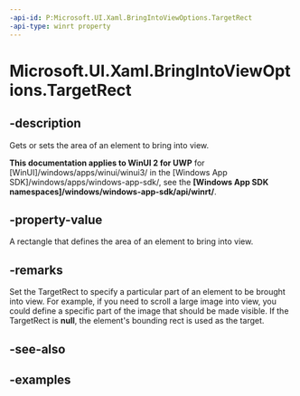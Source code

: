 ```yaml
---
-api-id: P:Microsoft.UI.Xaml.BringIntoViewOptions.TargetRect
-api-type: winrt property
---
```


<!-- Property syntax.
public IReference<Rect> TargetRect { get;  set; }
-->

# Microsoft.UI.Xaml.BringIntoViewOptions.TargetRect

## -description
Gets or sets the area of an element to bring into view.

**This documentation applies to WinUI 2 for UWP** for [WinUI]/windows/apps/winui/winui3/ in the [Windows App SDK]/windows/apps/windows-app-sdk/, see the **[Windows App SDK namespaces]/windows/windows-app-sdk/api/winrt/**.

## -property-value
A rectangle that defines the area of an element to bring into view.

## -remarks
Set the TargetRect to specify a particular part of an element to be brought into view. For example, if you need to scroll a large image into view, you could define a specific part of the image that should be made visible. If the TargetRect is **null**, the element's bounding rect is used as the target.

## -see-also


## -examples

